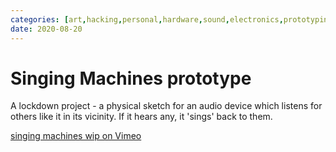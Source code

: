 ```yaml
---
categories: [art,hacking,personal,hardware,sound,electronics,prototyping,creative-technologist] 
date: 2020-08-20
---
```


# Singing Machines prototype

A lockdown project - a physical sketch for an audio device which listens for others like it in its vicinity. If it hears any, it 'sings' back to them.

[singing machines wip on Vimeo](https://vimeo.com/449757242)